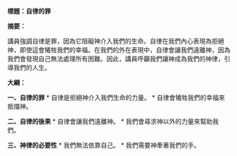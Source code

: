 **標題：自律的罪**

**摘要：**

講員強調自律是罪，因為它阻礙神介入我們的生命。自律在我們內心表現為拒絕神，即使這會犧牲我們的幸福。在我們的外在表現中，自律會讓我們遠離神，因為我們會發現自己無法處理所有困難。因此，講員呼籲我們讓神成為我們的神律，引導我們的人生。

**大綱：**

**一、自律的罪**
    * 自律是拒絕神介入我們生命的力量。
    * 自律會犧牲我們的幸福來抵擋神。

**二、自律的後果**
    * 自律會讓我們遠離神。
    * 我們會尋求神以外的力量來幫助我們。

**三、神律的必要性**
    * 我們無法依靠自己。
    * 我們需要神牽著我們的手。